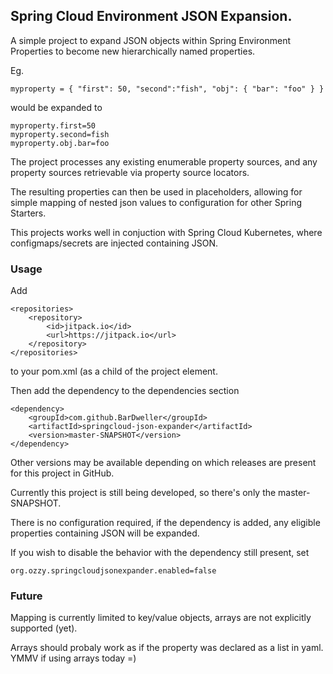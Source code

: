 ## Spring Cloud Environment JSON Expansion.

A simple project to expand JSON objects within Spring Environment Properties to become new hierarchically named properties. 

Eg. 

```
myproperty = { "first": 50, "second":"fish", "obj": { "bar": "foo" } }
```

would be expanded to 
```
myproperty.first=50
myproperty.second=fish
myproperty.obj.bar=foo
```

The project processes any existing enumerable property sources, and any property sources retrievable via property source locators.

The resulting properties can then be used in placeholders, allowing for simple mapping of nested json values to configuration for other Spring Starters.

This projects works well in conjuction with Spring Cloud Kubernetes, where configmaps/secrets are injected containing JSON.

### Usage

Add
```
<repositories>
    <repository>
        <id>jitpack.io</id>
        <url>https://jitpack.io</url>
    </repository>
</repositories>
```
to your pom.xml (as a child of the project element.

Then add the dependency to the dependencies section
```
<dependency>
    <groupId>com.github.BarDweller</groupId>
    <artifactId>springcloud-json-expander</artifactId>
    <version>master-SNAPSHOT</version>
</dependency>
```

Other versions may be available depending on which releases are present for this project in GitHub. 

Currently this project is still being developed, so there's only the master-SNAPSHOT. 

There is no configuration required, if the dependency is added, any eligible properties containing JSON will be expanded. 

If you wish to disable the behavior with the dependency still present, set 
```
org.ozzy.springcloudjsonexpander.enabled=false
```

### Future

Mapping is currently limited to key/value objects, arrays are not explicitly supported (yet).

Arrays should probaly work as if the property was declared as a list in yaml. YMMV if using arrays today =)

